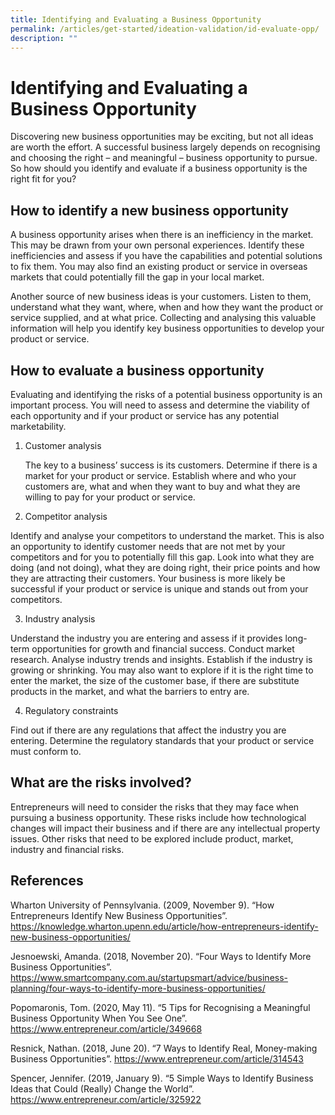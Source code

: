 ```yaml
---
title: Identifying and Evaluating a Business Opportunity
permalink: /articles/get-started/ideation-validation/id-evaluate-opp/
description: ""
---
```




# Identifying and Evaluating a Business Opportunity

Discovering new business opportunities may be exciting, but not all ideas are worth the effort. A successful business largely depends on recognising and choosing the right – and meaningful – business opportunity to pursue. So how should you identify and evaluate if a business opportunity is the right fit for you? 

## How to identify a new business opportunity

A business opportunity arises when there is an inefficiency in the market. This may be drawn from your own personal experiences. Identify these inefficiencies and assess if you have the capabilities and potential solutions to fix them. You may also find an existing product or service in overseas markets that could potentially fill the gap in your local market.

Another source of new business ideas is your customers. Listen to them, understand what they want, where, when and how they want the product or service supplied, and at what price. Collecting and analysing this valuable information will help you identify key business opportunities to develop your product or service.

## How to evaluate a business opportunity

Evaluating and identifying the risks of a potential business opportunity is an important process. You will need to assess and determine the viability of each opportunity and if your product or service has any potential marketability. 

1. Customer analysis

   The key to a business’ success is its customers. Determine if there is a market for your product or service. Establish where and who your customers are, what and when they want to buy and what they are willing to pay for your product or service.

2.	Competitor analysis

   Identify and analyse your competitors to understand the market. This is also an opportunity to identify customer needs that are not met by your competitors and for you to potentially fill this gap. Look into what they are doing (and not doing), what they are doing right, their price points and how they are attracting their customers. Your business is more likely be successful if your product or service is unique and stands out from your competitors.

3.	Industry analysis

   Understand the industry you are entering and assess if it provides long-term opportunities for growth and financial success. Conduct market research. Analyse industry trends and insights. Establish if the industry is growing or shrinking. You may also want to explore if it is the right time to enter the market, the size of the customer base, if there are substitute products in the market, and what the barriers to entry are.

4.	Regulatory constraints

   Find out if there are any regulations that affect the industry you are entering. Determine the regulatory standards that your product or service must conform to.

## What are the risks involved?

Entrepreneurs will need to consider the risks that they may face when pursuing a business opportunity. These risks include how technological changes will impact their business and if there are any intellectual property issues. Other risks that need to be explored include product, market, industry and financial risks.


## References

Wharton University of Pennsylvania. (2009, November 9). “How Entrepreneurs Identify New Business Opportunities”. <https://knowledge.wharton.upenn.edu/article/how-entrepreneurs-identify-new-business-opportunities/>

Jesnoewski, Amanda. (2018, November 20). “Four Ways to Identify More Business Opportunities”. <https://www.smartcompany.com.au/startupsmart/advice/business-planning/four-ways-to-identify-more-business-opportunities/>

Popomaronis, Tom. (2020, May 11). “5 Tips for Recognising a Meaningful Business Opportunity When You See One”. <https://www.entrepreneur.com/article/349668>

Resnick, Nathan. (2018, June 20). “7 Ways to Identify Real, Money-making Business Opportunities”. <https://www.entrepreneur.com/article/314543>

Spencer, Jennifer. (2019, January 9). “5 Simple Ways to Identify Business Ideas that Could (Really) Change the World”. <https://www.entrepreneur.com/article/325922>




